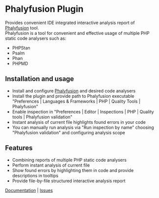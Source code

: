 # Phalyfusion Plugin

Provides convenient IDE integrated interactive analysis report of [Phalyfusion](https://github.com/taptima/phalyfusion) tool.  
Phalyfusion is a tool for convenient and effective usage of multiple PHP static code analysers such as:

*   PHPStan
*   Psalm
*   Phan
*   PHPMD

## Installation and usage

*   Install and configure [Phalyfusion](https://github.com/taptima/phalyfusion) and desired code analysers
*   Install the plugin and provide path to Phalyfusion executable "Preferences | Languages & Frameworks | PHP | Quality Tools | Phalyfusion"
*   Enable inspection in "Preferences | Editor | Inspections | PHP | Quality tools | Phalyfusion validation"
*   Instant analysis of current file highlights found errors in your code
*   You can manually run analysis via "Run inspection by name" choosing "Phalyfusion validation" and configuring analysis scope

## Features

*   Combining reports of multiple PHP static code analysers
*   Perform instant analysis of current file
*   Show found errors by highlighting them in code and provide descriptions in tooltips
*   Provide file-by-file structured interactive analysis report

[Documentation](https://github.com/taptima/idea-php-phalyfusion-plugin) | [Issues](https://github.com/taptima/idea-php-phalyfusion-plugin/issues)